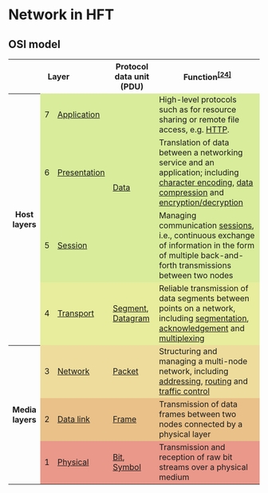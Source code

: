 # Network in HFT

## OSI model

<table>
<tbody><tr>
<th colspan="3">Layer
</th>
<th>Protocol data unit (PDU)
</th>
<th>Function<sup id="cite_ref-24" class="reference"><a href="#cite_note-24">&#91;24&#93;</a></sup>
</th></tr>
<tr>
<th rowspan="4">Host<br />layers
</th>
<td style="background:#d8ec9b;">7
</td>
<td style="background:#d8ec9b;"><a href="/wiki/Application_layer" title="Application layer">Application</a>
</td>
<td style="background:#d8ec9c;" rowspan="3"><a href="/wiki/Data_(computing)" class="mw-redirect" title="Data (computing)">Data</a>
</td>
<td style="background:#d8ec9c;">High-level protocols such as for resource sharing or remote file access, e.g. <a href="/wiki/Hypertext_Transfer_Protocol" title="Hypertext Transfer Protocol">HTTP</a>.
</td></tr>
<tr>
<td style="background:#d8ec9b;">6
</td>
<td style="background:#d8ec9b;"><a href="/wiki/Presentation_layer" title="Presentation layer">Presentation</a>
</td>
<td style="background:#d8ec9b;">Translation of data between a networking service and an application; including <a href="/wiki/Character_encoding" title="Character encoding">character encoding</a>, <a href="/wiki/Data_compression" title="Data compression">data compression</a> and <a href="/wiki/Encryption" title="Encryption">encryption/decryption</a>
</td></tr>
<tr>
<td style="background:#d8ec9b;">5
</td>
<td style="background:#d8ec9b;"><a href="/wiki/Session_layer" title="Session layer">Session</a>
</td>
<td style="background:#d8ec9b;">Managing communication <a href="/wiki/Session_(computer_science)" title="Session (computer science)">sessions</a>, i.e., continuous exchange of information in the form of multiple back-and-forth transmissions between two nodes
</td></tr>
<tr>
<td style="background:#e7ed9c;">4
</td>
<td style="background:#e7ed9c;"><a href="/wiki/Transport_layer" title="Transport layer">Transport</a>
</td>
<td style="background:#e7ed9c;"><a href="/wiki/Packet_segmentation" title="Packet segmentation">Segment</a>, <a href="/wiki/Datagram" title="Datagram">Datagram</a>
</td>
<td style="background:#e7ed9c;">Reliable transmission of data segments between points on a network, including <a href="/wiki/Packet_segmentation" title="Packet segmentation">segmentation</a>, <a href="/wiki/Acknowledgement_(data_networks)" title="Acknowledgement (data networks)">acknowledgement</a> and <a href="/wiki/Multiplexing" title="Multiplexing">multiplexing</a>
</td></tr>
<tr>
<th rowspan="3">Media<br />layers
</th>
<td style="background:#eddc9c;">3
</td>
<td style="background:#eddc9c;"><a href="/wiki/Network_layer" title="Network layer">Network</a>
</td>
<td style="background:#eddc9c;"><a href="/wiki/Network_packet" title="Network packet">Packet</a>
</td>
<td style="background:#eddc9c;">Structuring and managing a multi-node network, including <a href="/wiki/Address_space" title="Address space">addressing</a>, <a href="/wiki/Routing" title="Routing">routing</a> and <a href="/wiki/Network_traffic_control" title="Network traffic control">traffic control</a>
</td></tr>
<tr>
<td style="background:#e9c189;">2
</td>
<td style="background:#e9c189;"><a href="/wiki/Data_link_layer" title="Data link layer">Data link</a>
</td>
<td style="background:#e9c189;"><a href="/wiki/Frame_(networking)" title="Frame (networking)">Frame</a>
</td>
<td style="background:#e9c189;">Transmission of data frames between two nodes connected by a physical layer
</td></tr>
<tr>
<td style="background:#e9988a;">1
</td>
<td style="background:#e9988a;"><a href="/wiki/Physical_layer" title="Physical layer">Physical</a>
</td>
<td style="background:#e9988a;"><a href="/wiki/Bit" title="Bit">Bit</a>, <a href="/wiki/Symbol_rate#Symbols" title="Symbol rate">Symbol</a>
</td>
<td style="background:#e9988a;">Transmission and reception of raw bit streams over a physical medium
</td></tr></tbody></table>